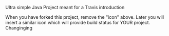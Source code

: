 

Ultra simple Java Project meant for a Travis introduction

When you have forked this project, remove the "icon" above. Later you will insert a similar icon which will provide build status for YOUR project.
Changinging
